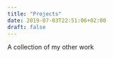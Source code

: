 ```yaml
---
title: "Projects"
date: 2019-07-03T22:51:06+02:00
draft: false
---
```


A collection of my other work

